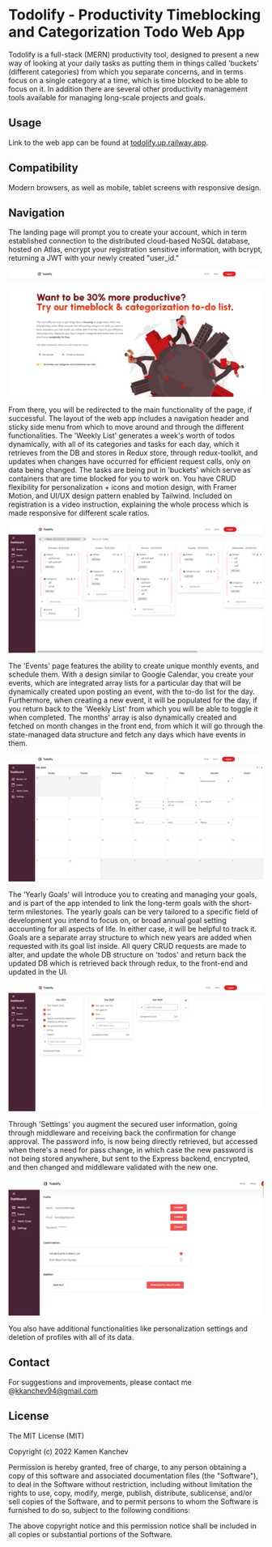 # Todolify - Productivity Timeblocking and Categorization Todo Web App

Todolify is a full-stack (MERN) productivity tool, designed to present a new way of looking at your daily tasks as putting them
in things called 'buckets' (different categories) from which you separate concerns, and in terms focus on a single category at a time, which is time blocked to be able to focus on it. In addition there are several other productivity management tools available for managing long-scale projects and goals.

## Usage

Link to the web app can be found at [todolify.up.railway.app](https://todolify.up.railway.app/).

## Compatibility

Modern browsers, as well as mobile, tablet screens with responsive design.

## Navigation

The landing page will prompt you to create your account, which in term established connection to the distributed cloud-based NoSQL database, hosted on Atlas, encrypt your registration sensitive information, with bcrypt, returning a JWT with your newly created "user_id."

![landing_page](/client/src/assets/readme/2.png)

From there, you will be redirected to the main functionality of the page, if successful. The layout of the web app includes a navigation header and sticky side menu from which to move around and through the different functionalities. The 'Weekly List' generates a week's worth of todos dynamically, with all of its categories and tasks for each day, which it retrieves from the DB and stores in Redux store, through redux-toolkit, and updates when changes have occurred for efficient request calls, only on data being changed.
The tasks are being put in 'buckets' which serve as containers that are time blocked for you to work on. You have CRUD flexibility for personalization + icons and motion design, with Framer Motion, and UI/UX design pattern enabled by Tailwind. Included on registration is a video instruction, explaining the whole process which is made responsive for different scale ratios.

![weekly_list](/client/src/assets/readme/4.png)

The 'Events' page features the ability to create unique monthly events, and schedule them. With a design similar to Google Calendar, you create your events, which are integrated array lists for a particular day that will be dynamically created upon posting an event, with the to-do list for the day.
Furthermore, when creating a new event, it will be populated for the day, if you return back to the 'Weekly List' from which you will be able to toggle it when completed. The months' array is also dynamically created and fetched on month changes in the front end, from which it will go through the state-managed data structure and fetch any days which have events in them.

![events](/client/src/assets/readme/5.png)

The 'Yearly Goals' will introduce you to creating and managing your goals, and is part of the app intended to link the long-term goals with the short-term milestones. The yearly goals can be very tailored to a specific field of development you intend to focus on, or broad annual goal setting accounting for all aspects of life. In either case, it will be helpful to track it.
Goals are a separate array structure to which new years are added when requested with its goal list inside. All query CRUD requests are made to alter, and update the whole DB structure on 'todos' and return back the updated DB which is retrieved back through redux, to the front-end and updated in the UI.

![yearly_goals](/client/src/assets/readme/6.png)

Through 'Settings' you augment the secured user information, going through middleware and receiving back the confirmation for change approval. The password info, is now being directly retrieved, but accessed when there's a need for pass change, in which case the new password is not being stored anywhere, but sent to the Express backend, encrypted, and then changed and middleware validated with the new one.

![settings](/client/src/assets/readme/7.png)

You also have additional functionalities like personalization settings and deletion of profiles with all of its data.

## Contact

For suggestions and improvements, please contact me @kkanchev94@gmail.com

## License

The MIT License (MIT)

Copyright (c) 2022 Kamen Kanchev

Permission is hereby granted, free of charge, to any person obtaining a copy of this software and associated documentation files (the "Software"), to deal in the Software without restriction, including without limitation the rights to use, copy, modify, merge, publish, distribute, sublicense, and/or sell copies of the Software, and to permit persons to whom the Software is furnished to do so, subject to the following conditions:

The above copyright notice and this permission notice shall be included in all copies or substantial portions of the Software.
